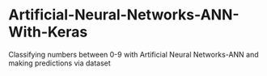 # Artificial-Neural-Networks-ANN-With-Keras
Classifying numbers between 0-9 with Artificial Neural Networks-ANN and making predictions via dataset
